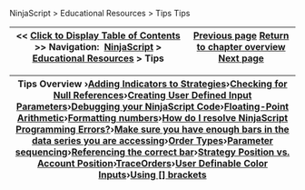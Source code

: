 ﻿
NinjaScript > Educational Resources > Tips
Tips

| << [Click to Display Table of Contents](tips.md) >> **Navigation:**     [NinjaScript](ninjascript-1.md) > [Educational Resources](educational_resources-1.md) > Tips | [Previous page](using_trade_performance_statis-1.md) [Return to chapter overview](educational_resources-1.md) [Next page](adding_indicators_to_strategie-1.md) |
| --- | --- |

| Tips Overview ›[Adding Indicators to Strategies](adding_indicators_to_strategie-1.md)›[Checking for Null References](checking_for_null_references-1.md)›[Creating User Defined Input Parameters](creating_user_defined_input_pa-1.md)›[Debugging your NinjaScript Code](debugging_your_ninjascript_cod-1.md)›[Floating-Point Arithmetic](floating-point_arithmetic-1.md)›[Formatting numbers](formatting_numbers-1.md)›[How do I resolve NinjaScript Programming Errors?](how_do_i_resolve_ninjascript_p-1.md)›[Make sure you have enough bars in the data series you are accessing](make_sure_you_have_enough_bars-1.md)›[Order Types](order_types-1.md)›[Parameter sequencing](parameter_sequencing-1.md)›[Referencing the correct bar](referencing_the_correct_bar-1.md)›[Strategy Position vs. Account Position](strategy_position_vs__account_-1.md)›[TraceOrders](traceorders2-1.md)›[User Definable Color Inputs](user_definable_color_inputs-1.md)›[Using [] brackets](using__brackets-1.md) |
| --- |

